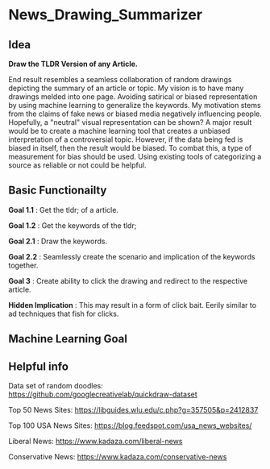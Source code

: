 # News_Drawing_Summarizer
## Idea
**Draw the TLDR Version of any Article.**

End result resembles a seamless collaboration of random drawings depicting the summary of an article or topic. My vision is to have many drawings melded into one page. Avoiding satirical or biased representation by using machine learning to generalize the keywords. My motivation stems from the claims of fake news or biased media negatively influencing people. Hopefully, a "neutral" visual representation can be shown? A major result would be to create a machine learning tool that creates a unbiased interpretation of a controversial topic. However, if the data being fed is biased in itself, then the result would be biased. To combat this, a type of measurement for bias should be used. Using existing tools of categorizing a source as reliable or not could be helpful. 

## Basic Functionailty

**Goal 1.1** : Get the tldr; of a article. 

**Goal 1.2** : Get the keywords of the tldr;

**Goal 2.1** : Draw the keywords.

**Goal 2.2** : Seamlessly create the scenario and implication of the keywords together. 

**Goal 3**   : Create ability to click the drawing and redirect to the respective article. 

**Hidden Implication**  : This may result in a form of click bait. Eerily similar to ad techniques that fish for clicks. 

## Machine Learning Goal

## Helpful info
Data set of random doodles: https://github.com/googlecreativelab/quickdraw-dataset 

Top 50 News Sites: https://libguides.wlu.edu/c.php?g=357505&p=2412837 

Top 100 USA News Sites: https://blog.feedspot.com/usa_news_websites/

Liberal News: https://www.kadaza.com/liberal-news

Conservative News: https://www.kadaza.com/conservative-news
